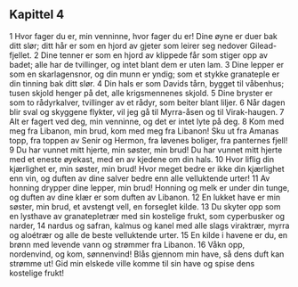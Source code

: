 ## Kapittel 4

1 Hvor fager du er, min venninne, hvor fager du er! Dine øyne er duer bak ditt slør; ditt hår er som en hjord av gjeter som leirer seg nedover Gilead-fjellet. 
2 Dine tenner er som en hjord av klippede får som stiger opp av badet; alle har de tvillinger, og intet blant dem er uten lam. 
3 Dine lepper er som en skarlagensnor, og din munn er yndig; som et stykke granateple er din tinning bak ditt slør. 
4 Din hals er som Davids tårn, bygget til våbenhus; tusen skjold henger på det, alle krigsmennenes skjold.
5 Dine bryster er som to rådyrkalver, tvillinger av et rådyr, som beiter blant liljer. 
6 Når dagen blir sval og skyggene flykter, vil jeg gå til Myrra-åsen og til Virak-haugen. 
7 Alt er fagert ved deg, min venninne, og det er intet lyte på deg. 
8 Kom med meg fra Libanon, min brud, kom med meg fra Libanon! Sku ut fra Amanas topp, fra toppen av Senir og Hermon, fra løvenes boliger, fra panternes fjell! 
9 Du har vunnet mitt hjerte, min søster, min brud! Du har vunnet mitt hjerte med et eneste øyekast, med en av kjedene om din hals. 
10 Hvor liflig din kjærlighet er, min søster, min brud! Hvor meget bedre er ikke din kjærlighet enn vin, og duften av dine salver bedre enn alle velluktende urter! 
11 Av honning drypper dine lepper, min brud! Honning og melk er under din tunge, og duften av dine klær er som duften av Libanon. 
12 En lukket have er min søster, min brud, et avstengt vell, en forseglet kilde. 
13 Du skyter opp som en lysthave av granatepletrær med sin kostelige frukt, som cyperbusker og narder, 
14 nardus og safran, kalmus og kanel med alle slags viraktrær, myrra og aloétrær og alle de beste velluktende urter. 
15 En kilde i havene er du, en brønn med levende vann og strømmer fra Libanon. 
16 Våkn opp, nordenvind, og kom, sønnenvind! Blås gjennom min have, så dens duft kan strømme ut! Gid min elskede ville komme til sin have og spise dens kostelige frukt!
